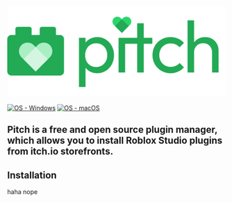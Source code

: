 ![Pitch logo](./gh-assets/Logo-Wordmark.svg)

[![OS - Windows](https://img.shields.io/badge/OS-Windows-blue?logo=windows&logoColor=white)](https://www.microsoft.com/ "Go to Microsoft homepage")
[![OS - macOS](https://img.shields.io/badge/OS-macOS-blue?logo=apple&logoColor=white)](https://www.apple.com/macos/ "Go to Apple homepage")

Pitch is a free and open source plugin manager, which allows you to install Roblox Studio plugins from itch.io storefronts.
-----

## Installation

haha nope

